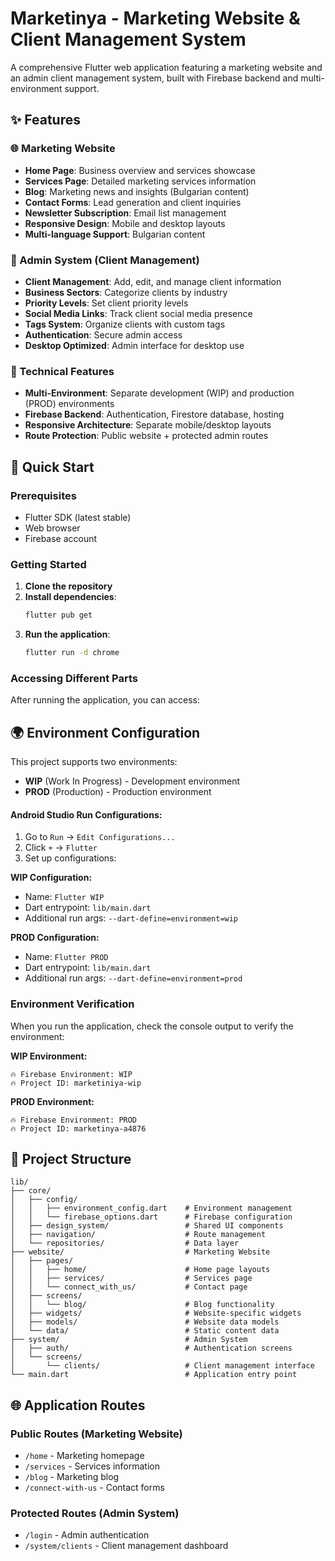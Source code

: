 # Marketinya - Marketing Website & Client Management System

A comprehensive Flutter web application featuring a marketing website and an admin client management system, built with Firebase backend and multi-environment support.

## ✨ Features

### 🌐 Marketing Website
- **Home Page**: Business overview and services showcase
- **Services Page**: Detailed marketing services information
- **Blog**: Marketing news and insights (Bulgarian content)
- **Contact Forms**: Lead generation and client inquiries
- **Newsletter Subscription**: Email list management
- **Responsive Design**: Mobile and desktop layouts
- **Multi-language Support**: Bulgarian content

### 🏢 Admin System (Client Management)
- **Client Management**: Add, edit, and manage client information
- **Business Sectors**: Categorize clients by industry
- **Priority Levels**: Set client priority levels
- **Social Media Links**: Track client social media presence
- **Tags System**: Organize clients with custom tags
- **Authentication**: Secure admin access
- **Desktop Optimized**: Admin interface for desktop use

### 🔧 Technical Features
- **Multi-Environment**: Separate development (WIP) and production (PROD) environments
- **Firebase Backend**: Authentication, Firestore database, hosting
- **Responsive Architecture**: Separate mobile/desktop layouts
- **Route Protection**: Public website + protected admin routes

## 🚀 Quick Start

### Prerequisites
- Flutter SDK (latest stable)
- Web browser
- Firebase account

### Getting Started
1. **Clone the repository**
2. **Install dependencies**:
   ```bash
   flutter pub get
   ```
3. **Run the application**:
   ```bash
   flutter run -d chrome
   ```

### Accessing Different Parts

After running the application, you can access:

## 🌍 Environment Configuration

This project supports two environments:
- **WIP** (Work In Progress) - Development environment
- **PROD** (Production) - Production environment

#### Android Studio Run Configurations:
1. Go to `Run` → `Edit Configurations...`
2. Click `+` → `Flutter`
3. Set up configurations:

**WIP Configuration:**
- Name: `Flutter WIP`
- Dart entrypoint: `lib/main.dart`
- Additional run args: `--dart-define=environment=wip`

**PROD Configuration:**
- Name: `Flutter PROD`
- Dart entrypoint: `lib/main.dart`
- Additional run args: `--dart-define=environment=prod`

### Environment Verification

When you run the application, check the console output to verify the environment:

**WIP Environment:**
```
🔥 Firebase Environment: WIP
🔥 Project ID: marketiniya-wip
```

**PROD Environment:**
```
🔥 Firebase Environment: PROD
🔥 Project ID: marketinya-a4876
```

## 📁 Project Structure

```
lib/
├── core/
│   ├── config/
│   │   ├── environment_config.dart    # Environment management
│   │   └── firebase_options.dart      # Firebase configuration
│   ├── design_system/                 # Shared UI components
│   ├── navigation/                    # Route management
│   └── repositories/                  # Data layer
├── website/                           # Marketing Website
│   ├── pages/
│   │   ├── home/                      # Home page layouts
│   │   ├── services/                  # Services page
│   │   └── connect_with_us/           # Contact page
│   ├── screens/
│   │   └── blog/                      # Blog functionality
│   ├── widgets/                       # Website-specific widgets
│   ├── models/                        # Website data models
│   └── data/                          # Static content data
├── system/                            # Admin System
│   ├── auth/                          # Authentication screens
│   └── screens/
│       └── clients/                   # Client management interface
└── main.dart                          # Application entry point
```

## 🌐 Application Routes

### Public Routes (Marketing Website)
- `/home` - Marketing homepage
- `/services` - Services information
- `/blog` - Marketing blog
- `/connect-with-us` - Contact forms

### Protected Routes (Admin System)
- `/login` - Admin authentication
- `/system/clients` - Client management dashboard